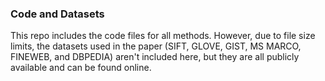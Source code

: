 ### Code and Datasets

This repo includes the code files for all methods. However, due to file size limits, the datasets used in the paper (SIFT, GLOVE, GIST, MS MARCO, FINEWEB, and DBPEDIA) aren't included here, but they are all publicly available and can be found online.
